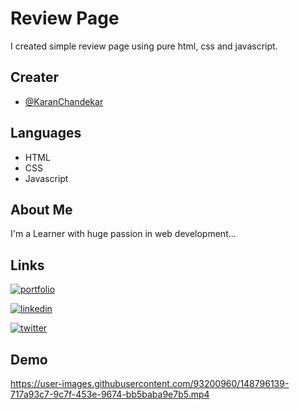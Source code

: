 # Review Page

I created simple review page using pure html, css and javascript.


## Creater

- [@KaranChandekar](https://github.com/KaranChandekar)


## Languages

- HTML
- CSS
- Javascript


## About Me
I'm a Learner with huge passion in web development...


## Links
[![portfolio](https://img.shields.io/badge/my_portfolio-000?style=for-the-badge&logo=ko-fi&logoColor=white)](https://portfolio-me-karanchandekar.vercel.app/)

[![linkedin](https://img.shields.io/badge/linkedin-0A66C2?style=for-the-badge&logo=linkedin&logoColor=white)](https://www.linkedin.com/in/karan-chandekar-a87263219/)

[![twitter](https://img.shields.io/badge/twitter-1DA1F2?style=for-the-badge&logo=twitter&logoColor=white)](https://twitter.com/karan_chandekar)



## Demo

https://user-images.githubusercontent.com/93200960/148796139-717a93c7-9c7f-453e-9674-bb5baba9e7b5.mp4